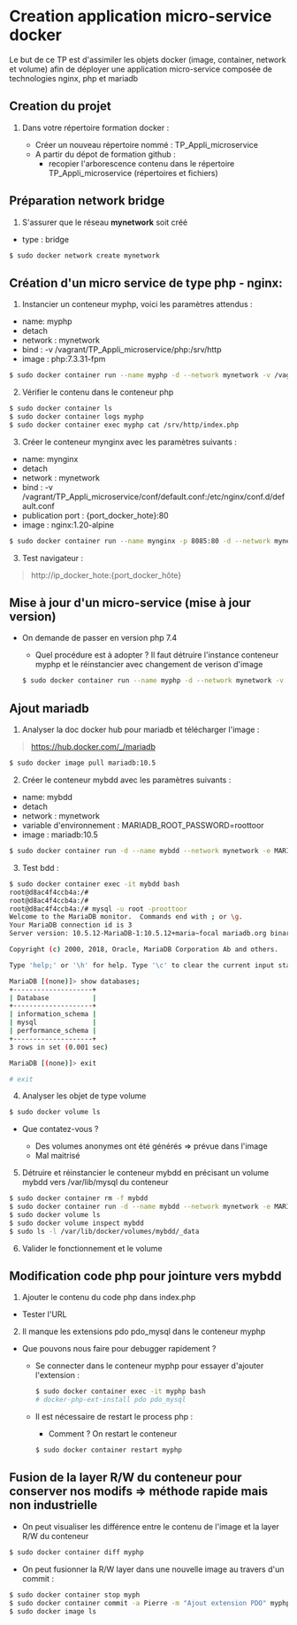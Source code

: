 # Creation application micro-service docker

Le but de ce TP est d'assimiler les objets docker (image, container, network et volume) afin de déployer une application micro-service composée de technologies nginx, php et mariadb

## Creation du projet

1) Dans votre répertoire formation docker :

    - Créer un nouveau répertoire nommé : TP_Appli_microservice
    - A partir du dépot de formation github : 
        - recopier l'arborescence contenu dans le répertoire TP_Appli_microservice (répertoires et fichiers)

## Préparation network bridge

1) S'assurer que le réseau **mynetwork** soit créé
  - type : bridge

```bash
$ sudo docker network create mynetwork
```

## Création d'un micro service de type php - nginx:

1) Instancier un conteneur myphp, voici les paramètres attendus :

  - name: myphp
  - detach
  - network : mynetwork
  - bind :
      -v /vagrant/TP_Appli_microservice/php:/srv/http
  - image : php:7.3.31-fpm

```bash
$ sudo docker container run --name myphp -d --network mynetwork -v /vagrant/TP_Appli_microservice/php/:/srv/http/ php:7.3.31-fpm
```

2) Vérifier le contenu dans le conteneur php

```bash
$ sudo docker container ls
$ sudo docker container logs myphp
$ sudo docker container exec myphp cat /srv/http/index.php
```

3) Créer le conteneur mynginx avec les paramètres suivants :

  - name: mynginx
  - detach
  - network : mynetwork
  - bind :
      -v /vagrant/TP_Appli_microservice/conf/default.conf:/etc/nginx/conf.d/default.conf
  - publication port : {port_docker_hote}:80
  - image : nginx:1.20-alpine

```bash
$ sudo docker container run --name mynginx -p 8085:80 -d --network mynetwork -v /vagrant/TP_Appli_microservice/conf/default.conf:/etc/nginx/conf.d/default.conf nginx:1.20-alpine
```

3) Test navigateur :

> http://ip_docker_hote:{port_docker_hôte}

## Mise à jour d'un micro-service (mise à jour version)

- On demande de passer en version php 7.4

  - Quel procédure est à adopter ? Il faut détruire l'instance conteneur myphp et le réinstancier avec changement de verison d'image

  ```bash
  $ sudo docker container run --name myphp -d --network mynetwork -v /vagrant/TP_Appli_microservice/php/:/srv/http/ php:7.4.24-fpm
  ```


## Ajout mariadb


1. Analyser la doc docker hub pour mariadb et télécharger l'image :

> https://hub.docker.com/_/mariadb

```bash
$ sudo docker image pull mariadb:10.5
```

2. Créer le conteneur mybdd avec les paramètres suivants :

  - name: mybdd
  - detach
  - network : mynetwork
  - variable d'environnement : MARIADB_ROOT_PASSWORD=roottoor
  - image : mariadb:10.5

```bash
$ sudo docker container run -d --name mybdd --network mynetwork -e MARIADB_ROOT_PASSWORD=roottoor mariadb:10.5
```

3. Test bdd :

```bash
$ sudo docker container exec -it mybdd bash
root@d8ac4f4ccb4a:/# 
root@d8ac4f4ccb4a:/# 
root@d8ac4f4ccb4a:/# mysql -u root -proottoor
Welcome to the MariaDB monitor.  Commands end with ; or \g.
Your MariaDB connection id is 3
Server version: 10.5.12-MariaDB-1:10.5.12+maria~focal mariadb.org binary distribution

Copyright (c) 2000, 2018, Oracle, MariaDB Corporation Ab and others.

Type 'help;' or '\h' for help. Type '\c' to clear the current input statement.

MariaDB [(none)]> show databases;
+--------------------+
| Database           |
+--------------------+
| information_schema |
| mysql              |
| performance_schema |
+--------------------+
3 rows in set (0.001 sec)

MariaDB [(none)]> exit

# exit
```

4. Analyser les objet de type volume

```bash
$ sudo docker volume ls
```

  - Que contatez-vous ?

       - Des volumes anonymes ont été générés => prévue dans l'image
       - Mal maitrisé

5. Détruire et réinstancier le conteneur mybdd en précisant un volume mybdd vers /var/lib/mysql du conteneur

```bash
$ sudo docker container rm -f mybdd
$ sudo docker container run -d --name mybdd --network mynetwork -e MARIADB_ROOT_PASSWORD=roottoor -v mybdd:/var/lib/mysql mariadb:10.5
$ sudo docker volume ls
$ sudo docker volume inspect mybdd
$ sudo ls -l /var/lib/docker/volumes/mybdd/_data
```

6. Valider le fonctionnement et le volume


## Modification code php pour jointure vers mybdd

1. Ajouter le contenu du code php dans index.php

  - Tester l'URL

2. Il manque les extensions pdo pdo_mysql dans le conteneur myphp

  - Que pouvons nous faire pour debugger rapidement ?

    - Se connecter dans le conteneur myphp pour essayer d'ajouter l'extension :

      ```bash
      $ sudo docker container exec -it myphp bash
      # docker-php-ext-install pdo pdo_mysql
      ```

    - Il est nécessaire de restart le process php : 

        - Comment ? On restart le conteneur

        ```bash
        $ sudo docker container restart myphp
        ```


## Fusion de la layer R/W du conteneur pour conserver nos modifs => méthode rapide mais non industrielle

- On peut visualiser les différence entre le contenu de l'image et la layer R/W du conteneur

```bash
$ sudo docker container diff myphp
```

- On peut fusionner la R/W layer dans une nouvelle image au travers d'un commit :

```bash
$ sudo docker container stop myph
$ sudo docker container commit -a Pierre -m "Ajout extension PDO" myphp php:7.4.24-fpm-pdo
$ sudo docker image ls
```


